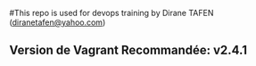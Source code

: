 #This repo is used for devops training by Dirane TAFEN (diranetafen@yahoo.com)

## Version de Vagrant Recommandée: v2.4.1
